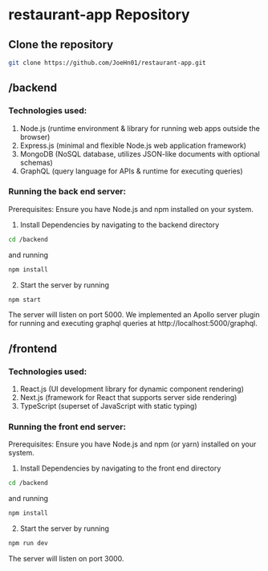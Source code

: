 # restaurant-app Repository
## Clone the repository
``` bash
git clone https://github.com/JoeHn01/restaurant-app.git
```


## /backend
### Technologies used:
1. Node.js (runtime environment & library for running web apps outside the browser)
2. Express.js (minimal and flexible Node.js web application framework)
3. MongoDB (NoSQL database, utilizes JSON-like documents with optional schemas)
4. GraphQL (query language for APIs & runtime for executing queries)

### Running the back end server:
Prerequisites: Ensure you have Node.js and npm installed on your system.

1. Install Dependencies by navigating to the backend directory
``` bash
cd /backend
```
and running
``` bash
npm install
```

2. Start the server by running
``` bash
npm start
```

The server will listen on port 5000. We implemented an Apollo server plugin for running and executing graphql queries at http://localhost:5000/graphql.

## /frontend
### Technologies used:
1. React.js (UI development library for dynamic component rendering)
2. Next.js (framework for React that supports server side rendering)
3. TypeScript (superset of JavaScript with static typing)

### Running the front end server:
Prerequisites: Ensure you have Node.js and npm (or yarn) installed on your system.

1. Install Dependencies by navigating to the front end directory
``` bash
cd /backend
```
and running
``` bash
npm install
```
2. Start the server by running
``` bash
npm run dev
```
The server will listen on port 3000.